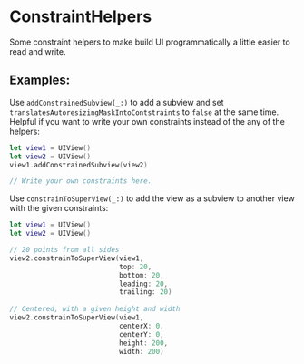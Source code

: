 # ConstraintHelpers

Some constraint helpers to make build UI programmatically a little easier to read and write.

## Examples:

Use `addConstrainedSubview(_:)` to add a subview and set `translatesAutoresizingMaskIntoContstraints` to `false` at the same time. Helpful if you want to write your own constraints instead of the any of the helpers:
```swift
let view1 = UIView()
let view2 = UIView()
view1.addConstrainedSubview(view2)

// Write your own constraints here.
```

Use `constrainToSuperView(_:)` to add the view as a subview to another view with the given constraints:
```swift
let view1 = UIView()
let view2 = UIView()

// 20 points from all sides
view2.constrainToSuperView(view1,
                           top: 20,
                           bottom: 20,
                           leading: 20,
                           trailing: 20)
                           
// Centered, with a given height and width
view2.constrainToSuperView(view1,
                           centerX: 0,
                           centerY: 0,
                           height: 200,
                           width: 200)
```
